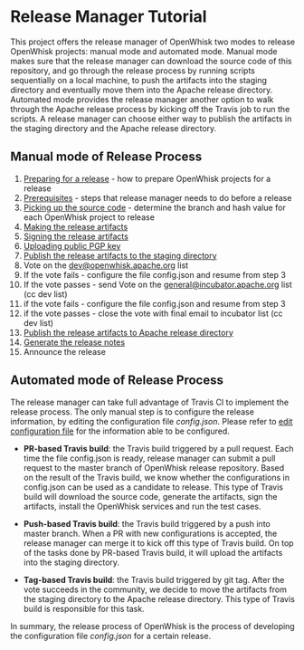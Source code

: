 <!--
#
# Licensed to the Apache Software Foundation (ASF) under one or more contributor
# license agreements.  See the NOTICE file distributed with this work for additional
# information regarding copyright ownership.  The ASF licenses this file to you
# under the Apache License, Version 2.0 (the # "License"); you may not use this
# file except in compliance with the License.  You may obtain a copy of the License
# at:
#
# http://www.apache.org/licenses/LICENSE-2.0
#
# Unless required by applicable law or agreed to in writing, software distributed
# under the License is distributed on an "AS IS" BASIS, WITHOUT WARRANTIES OR
# CONDITIONS OF ANY KIND, either express or implied.  See the License for the
# specific language governing permissions and limitations under the License.
#
-->

# Release Manager Tutorial

This project offers the release manager of OpenWhisk two modes to release OpenWhisk projects: manual mode and automated mode.
Manual mode makes sure that the release manager can download the source code of this repository, and go through the release
process by running scripts sequentially on a local machine, to push the artifacts into the staging directory and eventually
move them into the Apache release directory. Automated mode provides the release manager another option to walk through the
Apache release process by kicking off the Travis job to run the scripts. A release manager can choose either way to publish
the artifacts in the staging directory and the Apache release directory.

## Manual mode of Release Process
  1. [Preparing for a release](prepare_release.md) - how to prepare OpenWhisk projects for a release
  2. [Prerequisites](prerequisites.md) - steps that release manager needs to do before a release
  3. [Picking up the source code](pick_up_source_code.md) - determine the branch and hash value for each OpenWhisk project to release
  4. [Making the release artifacts](package_artifacts.md)
  5. [Signing the release artifacts](sign_artifacts.md)
  6. [Uploading public PGP key](upload_public_key.md)
  7. [Publish the release artifacts to the staging directory](push_stage_url.md)
  8. Vote on the dev@openwhisk.apache.org list
  9. If the vote fails - configure the file config.json and resume from step 3
  10. If the vote passes - send Vote on the general@incubator.apache.org list (cc dev list)
  11. if the vote fails - configure the file config.json and resume from step 3
  12. if the vote passes - close the vote with final email to incubator list (cc dev list)
  13. [Publish the release artifacts to Apache release directory](publish_apache_directory.md)
  14. [Generate the release notes](generate_release_notes.md)
  15. Announce the release

## Automated mode of Release Process

The release manager can take full advantage of Travis CI to implement the release process. The only manual step is to
configure the release information, by editing the configuration file _config.json_. Please refer to [edit configuration file](pick_up_source_code.md#edit-the-configuration-file)
for the information able to be configured.

* **PR-based Travis build**: the Travis build triggered by a pull request. Each time the file config.json is ready, release
manager can submit a pull request to the master branch of OpenWhisk release repository. Based on the result of the Travis build,
we know whether the configurations in config.json can be used as a candidate to release. This type of Travis build will
download the source code, generate the artifacts, sign the artifacts, install the OpenWhisk services and run the test cases.

* **Push-based Travis build**: the Travis build triggered by a push into master branch. When a PR with new configurations
is accepted, the release manager can merge it to kick off this type of Travis build. On top of the tasks done by PR-based
Travis build, it will upload the artifacts into the staging directory.

* **Tag-based Travis build**: the Travis build triggered by git tag. After the vote succeeds in the community, we decide to
move the artifacts from the staging directory to the Apache release directory. This type of Travis build is responsible
for this task.

In summary, the release process of OpenWhisk is the process of developing the configuration file _config.json_ for a
certain release.
